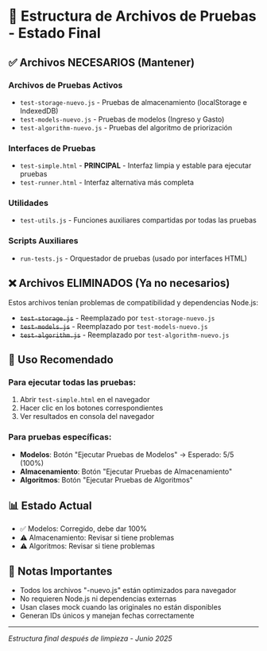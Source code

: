 # 📂 Estructura de Archivos de Pruebas - Estado Final

## ✅ **Archivos NECESARIOS (Mantener)**

### **Archivos de Pruebas Activos**
- `test-storage-nuevo.js` - Pruebas de almacenamiento (localStorage e IndexedDB)
- `test-models-nuevo.js` - Pruebas de modelos (Ingreso y Gasto)  
- `test-algorithm-nuevo.js` - Pruebas del algoritmo de priorización

### **Interfaces de Pruebas**
- `test-simple.html` - **PRINCIPAL** - Interfaz limpia y estable para ejecutar pruebas
- `test-runner.html` - Interfaz alternativa más completa

### **Utilidades**
- `test-utils.js` - Funciones auxiliares compartidas por todas las pruebas

### **Scripts Auxiliares**
- `run-tests.js` - Orquestador de pruebas (usado por interfaces HTML)

## ❌ **Archivos ELIMINADOS (Ya no necesarios)**

Estos archivos tenían problemas de compatibilidad y dependencias Node.js:
- ~~`test-storage.js`~~ - Reemplazado por `test-storage-nuevo.js`
- ~~`test-models.js`~~ - Reemplazado por `test-models-nuevo.js`
- ~~`test-algorithm.js`~~ - Reemplazado por `test-algorithm-nuevo.js`

## 🎯 **Uso Recomendado**

### **Para ejecutar todas las pruebas:**
1. Abrir `test-simple.html` en el navegador
2. Hacer clic en los botones correspondientes
3. Ver resultados en consola del navegador

### **Para pruebas específicas:**
- **Modelos**: Botón "Ejecutar Pruebas de Modelos" → Esperado: 5/5 (100%)
- **Almacenamiento**: Botón "Ejecutar Pruebas de Almacenamiento" 
- **Algoritmos**: Botón "Ejecutar Pruebas de Algoritmos"

## 📊 **Estado Actual**
- ✅ Modelos: Corregido, debe dar 100%
- ⚠️ Almacenamiento: Revisar si tiene problemas
- ⚠️ Algoritmos: Revisar si tiene problemas

## 📝 **Notas Importantes**
- Todos los archivos "-nuevo.js" están optimizados para navegador
- No requieren Node.js ni dependencias externas
- Usan clases mock cuando las originales no están disponibles
- Generan IDs únicos y manejan fechas correctamente

---
*Estructura final después de limpieza - Junio 2025*
